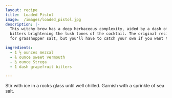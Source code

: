 ```yaml
---
layout: recipe
title:  Loaded Pistol
image:  /images/loaded_pistol.jpg
description: |-
  This witchy brew has a deep herbaceous complexity, aided by a dash of grapefruit
  bitters brightening the lush tones of the cocktail. The original recipe calls
  for grasshopper salt, but you'll have to catch your own if you want to be authentic.

ingredients:
  - 1 ½ ounces mezcal
  - ¾ ounce sweet vermouth
  - ½ ounce Strega
  - 1 dash grapefruit bitters

---
```

Stir with ice in a rocks glass until well chilled. Garnish with a sprinkle of sea salt.
